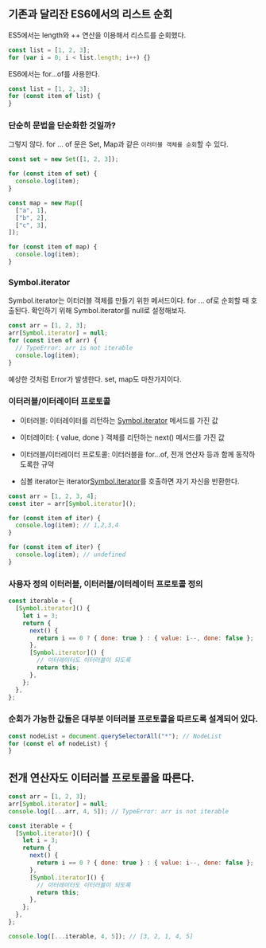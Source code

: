 ## 기존과 달리잔 ES6에서의 리스트 순회

ES5에서는 length와 ++ 연산을 이용해서 리스트를 순회했다.

```javascript
const list = [1, 2, 3];
for (var i = 0; i < list.length; i++) {}
```

ES6에서는 for...of를 사용한다.

```javascript
const list = [1, 2, 3];
for (const item of list) {
}
```

### 단순히 문법을 단순화한 것일까?

그렇지 않다. for ... of 문은 Set, Map과 같은 `이러터블 객체를 순회`할 수 있다.

```javascript
const set = new Set([1, 2, 3]);

for (const item of set) {
  console.log(item);
}

const map = new Map([
  ["a", 1],
  ["b", 2],
  ["c", 3],
]);

for (const item of map) {
  console.log(item);
}
```

### Symbol.iterator

Symbol.iterator는 이터러블 객체를 만들기 위한 메서드이다. for ... of로 순회할 때 호출된다.
확인하기 위해 Symbol.iterator를 null로 설정해보자.

```javascript
const arr = [1, 2, 3];
arr[Symbol.iterator] = null;
for (const item of arr) {
  // TypeError: arr is not iterable
  console.log(item);
}
```

예상한 것처럼 Error가 발생한다. set, map도 마찬가지이다.

### 이터러블/이터레이터 프로토콜

- 이터러블: 이터레이터를 리턴하는 [Symbol.iterator]() 메서드를 가진 값
- 이터레이터: { value, done } 객체를 리턴하는 next() 메서드를 가진 값
- 이터러블/이터레이터 프로토콜: 이터러블을 for...of, 전개 연산자 등과 함께 동작하도록한 규약

- 심볼 iterator는 iterator[Symbol.iterator]()를 호출하면 자기 자신을 반환한다.

```javascript
const arr = [1, 2, 3, 4];
const iter = arr[Symbol.iterator]();

for (const item of iter) {
  console.log(item); // 1,2,3,4
}

for (const item of iter) {
  console.log(item); // undefined
}
```

### 사용자 정의 이터러블, 이터러블/이터레이터 프로토콜 정의

```javascript
const iterable = {
  [Symbol.iterator]() {
    let i = 3;
    return {
      next() {
        return i == 0 ? { done: true } : { value: i--, done: false };
      },
      [Symbol.iterator]() {
        // 이터레이터도 이터러블이 되도록
        return this;
      },
    };
  },
};
```

### 순회가 가능한 값들은 대부분 이터러블 프로토콜을 따르도록 설계되어 있다.

```javascript
const nodeList = document.querySelectorAll("*"); // NodeList
for (const el of nodeList) {
}
```

## 전개 연산자도 이터러블 프로토콜을 따른다.

```javascript
const arr = [1, 2, 3];
arr[Symbol.iterator] = null;
console.log([...arr, 4, 5]); // TypeError: arr is not iterable

const iterable = {
  [Symbol.iterator]() {
    let i = 3;
    return {
      next() {
        return i == 0 ? { done: true } : { value: i--, done: false };
      },
      [Symbol.iterator]() {
        // 이터레이터도 이터러블이 되도록
        return this;
      },
    };
  },
};

console.log([...iterable, 4, 5]); // [3, 2, 1, 4, 5]
```
